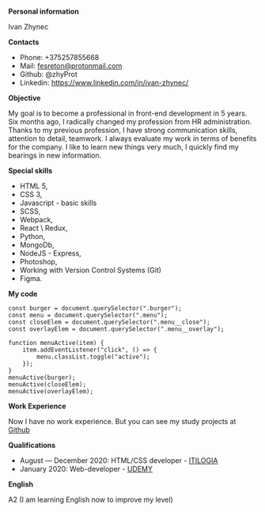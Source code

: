 **Personal information**

Ivan Zhynec

**Contacts**

* Phone: +375257855668
* Mail: fesreton@protonmail.com
* Github: @zhyProt
* Linkedin: https://www.linkedin.com/in/ivan-zhynec/

**Objective**

My goal is to become a professional in front-end development in 5 years.
Six months ago, I radically changed my profession from HR administration. 
Thanks to my previous profession, I have strong communication skills, attention to detail,
teamwork. I always evaluate my work in terms of benefits for the company.
I like to learn new things very much, I quickly find my bearings in new information.

**Special skills**

* HTML 5, 
* CSS 3,
* Javascript - basic skills
* SCSS, 
* Webpack,
* React \ Redux,
* Python,
* MongoDb,
* NodeJS - Express,
* Photoshop, 
* Working with Version Control Systems (Git)
* Figma. 

**My code**

```
const burger = document.querySelector(".burger");
const menu = document.querySelector(".menu");
const closeElem = document.querySelector(".menu__close");
const overlayElem = document.querySelector(".menu__overlay");

function menuActive(item) {
    item.addEventListener("click", () => {
        menu.classList.toggle("active");
    });
}
menuActive(burger);
menuActive(closeElem);
menuActive(overlayElem);
```

**Work Experience**

Now I have no work experience. 
But you can see my study projects at [Github](https://github.com/zhyProt)

**Qualifications**

* August — December 2020: HTML/CSS developer - [ITILOGIA](https://itlogia.ru/)
* January 2020: Web-developer - [UDEMY](https://www.udemy.com/course/webdeveloper/)

**English**

A2 (I am learning English now to improve my level)
